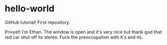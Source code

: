 # hello-world
GitHub tutorial! First repository.

Privyet! I'm Ethan.
The window is open and it's very nice but thank god that red car shut off its stereo.
Fuck the preoccupation with it's and its.
